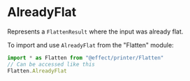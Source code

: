 # AlreadyFlat

Represents a `FlattenResult` where the input was already flat.

To import and use `AlreadyFlat` from the "Flatten" module:

```ts
import * as Flatten from "@effect/printer/Flatten"
// Can be accessed like this
Flatten.AlreadyFlat
```
